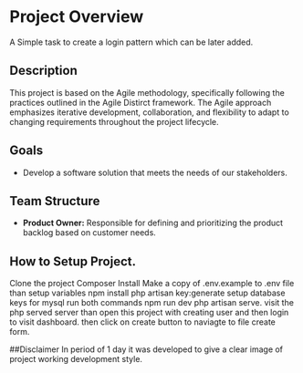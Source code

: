 # Project Overview
A Simple task to create a login pattern which can be later added.

## Description
This project is based on the Agile methodology, specifically following the practices outlined in the Agile Distirct framework. The Agile approach emphasizes iterative development, collaboration, and flexibility to adapt to changing requirements throughout the project lifecycle.

## Goals
- Develop a software solution that meets the needs of our stakeholders.

## Team Structure
- **Product Owner:** Responsible for defining and prioritizing the product backlog based on customer needs.

## How to Setup Project.
Clone the project
Composer Install
Make a copy of .env.example to .env file than setup variables
npm install
php artisan key:generate 
setup database keys for mysql
run both commands
npm run dev
php artisan serve.
visit the php served server
than open this project with creating user 
and then login to visit dashboard.
then click on create button to naviagte to file create form. 

##Disclaimer
In period of 1 day it was developed to give a clear image of project working development style.
